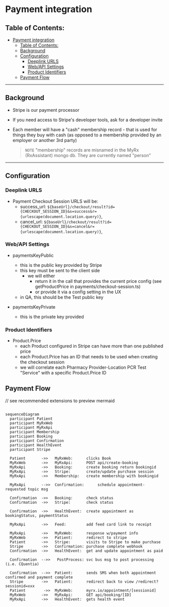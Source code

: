 # Payment integration

## Table of Contents:

- [Payment integration](#payment-integration)
  - [Table of Contents:](#table-of-contents)
  - [Background](#background)
  - [Configuration](#configuration)
    - [Deeplink URLS](#deeplink-urls)
    - [Web/API Settings](#webapi-settings)
    - [Product Identifiers](#product-identifiers)
  - [Payment Flow](#payment-flow)

---

## Background

- Stripe is our payment processor

- If you need access to Stripe's developer tools, ask for a developer invite

- Each member will have a "cash" membership record - that is used for things
  they buy with cash (as opposed to a membership provided by an employer or
  another 3rd party)

  > `NOTE` "membership" records are misnamed in the MyRx (RxAssistant) mongo db.
  > They are currently named "person"

---

## Configuration

### Deeplink URLS

- Payment Checkout Session URLS will be:
  - success_url:
    `${baseUrl}/checkout/result?id={CHECKOUT_SESSION_ID}&s=success&r={urlescape(document.location.query)}`,
  - cancel_url:
    `${baseUrl}/checkout/result?id={CHECKOUT_SESSION_ID}&s=cancel&r={urlescape(document.location.query)}`,

### Web/API Settings

- paymentsKeyPublic

  - this is the public key provided by Stripe
  - this key must be sent to the client side
    - we will either
      - return it in the call that provides the current price config (see
        getProductPrice in payments/checkout-session.ts)
      - or provide it via a config setting in the UX
  - in QA, this should be the Test public key

- paymentsKeyPrivate

  - this is the private key provided

### Product Identifiers

- Product.Price
  - each Product configured in Stripe can have more than one published price
  - each Product.Price has an ID that needs to be used when creating the
    checkout session
  - we will correlate each Pharmacy Provider-Location PCR Test "Service" with a
    specific Product.Price ID

## Payment Flow

// see recommended extensions to preview mermaid

```mermaid

sequenceDiagram
  participant Patient
  participant MyRxWeb
  participant MyRxApi
  participant Membership
  participant Booking
  participant Confirmation
  participant HealthEvent
  participant Stripe

  Patient       ->>   MyRxWeb:      clicks Book
  MyRxWeb       ->>   MyRxApi:      POST api/create-booking
  MyRxApi       ->>   Booking:      create booking return bookingid
  MyRxApi       ->>   Stripe:       create/update purchase session
  MyRxApi       ->>   Membership:   create membership with bookingid

  MyRxApi       -->>  Confirmation:      schedule appointment-requested topic msg

  Confirmation  ->>   Booking:      check status
  Confirmation  ->>   Stripe:       check status

  Confirmation  ->>   HealthEvent:  create appointment as bookingStatus, paymentStatus

  MyRxApi       ->>   Feed:         add feed card link to receipt

  MyRxApi       ->>   MyRxWeb:      response w/payment info
  MyRxWeb       ->>   Patient:      redirect to stripe
  Patient       ->>   Stripe:       visits to Stripe to make purchase
  Stripe        ->>   Confirmation: purchase complete webhook
  Confirmation  ->>   HealthEvent:  get and update appointment as paid

  Confirmation  -->>   PostProcess: svc bus msg to post processing (i.e. CQuentia)

  Confirmation  -->>  Patient:      sends SMS when both appointment confirmed and payment complete
  Stripe        ->>   Patient:      redirect back to view /redirect?sessionid=xxx
  Patient        ->>  MyRxWeb:      myrx.io/appointment/[sessionid]
  MyRxWeb       ->>   MyRxApi:      GET api/booking/[ID]
  MyRxApi       ->>   HealthEvent:  gets health event



```
